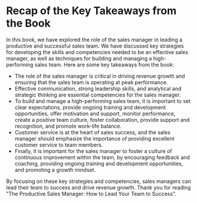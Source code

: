 Recap of the Key Takeaways from the Book
====================================================

In this book, we have explored the role of the sales manager in leading a productive and successful sales team. We have discussed key strategies for developing the skills and competencies needed to be an effective sales manager, as well as techniques for building and managing a high-performing sales team. Here are some key takeaways from the book:

* The role of the sales manager is critical in driving revenue growth and ensuring that the sales team is operating at peak performance.
* Effective communication, strong leadership skills, and analytical and strategic thinking are essential competencies for the sales manager.
* To build and manage a high-performing sales team, it is important to set clear expectations, provide ongoing training and development opportunities, offer motivation and support, monitor performance, create a positive team culture, foster collaboration, provide support and recognition, and promote work-life balance.
* Customer service is at the heart of sales success, and the sales manager should emphasize the importance of providing excellent customer service to team members.
* Finally, it is important for the sales manager to foster a culture of continuous improvement within the team, by encouraging feedback and coaching, providing ongoing training and development opportunities, and promoting a growth mindset.

By focusing on these key strategies and competencies, sales managers can lead their team to success and drive revenue growth. Thank you for reading "The Productive Sales Manager: How to Lead Your Team to Success".
